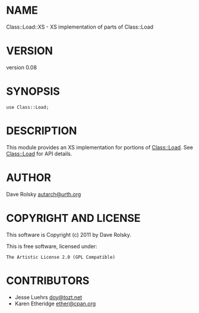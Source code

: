 # NAME

Class::Load::XS - XS implementation of parts of Class::Load

# VERSION

version 0.08

# SYNOPSIS

    use Class::Load;

# DESCRIPTION

This module provides an XS implementation for portions of [Class::Load](https://metacpan.org/pod/Class::Load). See
[Class::Load](https://metacpan.org/pod/Class::Load) for API details.

# AUTHOR

Dave Rolsky <autarch@urth.org>

# COPYRIGHT AND LICENSE

This software is Copyright (c) 2011 by Dave Rolsky.

This is free software, licensed under:

    The Artistic License 2.0 (GPL Compatible)

# CONTRIBUTORS

- Jesse Luehrs <doy@tozt.net>
- Karen Etheridge <ether@cpan.org>
